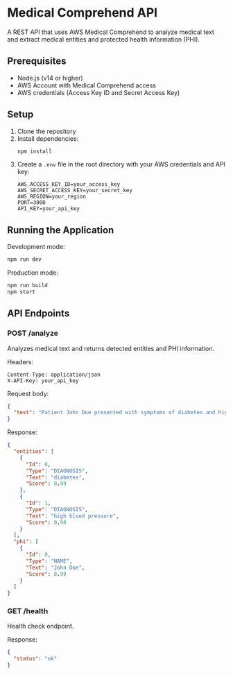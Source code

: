 # Medical Comprehend API

A REST API that uses AWS Medical Comprehend to analyze medical text and extract medical entities and protected health information (PHI).

## Prerequisites

- Node.js (v14 or higher)
- AWS Account with Medical Comprehend access
- AWS credentials (Access Key ID and Secret Access Key)

## Setup

1. Clone the repository
2. Install dependencies:
   ```bash
   npm install
   ```
3. Create a `.env` file in the root directory with your AWS credentials and API key:
   ```
   AWS_ACCESS_KEY_ID=your_access_key
   AWS_SECRET_ACCESS_KEY=your_secret_key
   AWS_REGION=your_region
   PORT=3000
   API_KEY=your_api_key
   ```

## Running the Application

Development mode:
```bash
npm run dev
```

Production mode:
```bash
npm run build
npm start
```

## API Endpoints

### POST /analyze
Analyzes medical text and returns detected entities and PHI information.

Headers:
```
Content-Type: application/json
X-API-Key: your_api_key
```

Request body:
```json
{
  "text": "Patient John Doe presented with symptoms of diabetes and high blood pressure."
}
```

Response:
```json
{
  "entities": [
    {
      "Id": 0,
      "Type": "DIAGNOSIS",
      "Text": "diabetes",
      "Score": 0.99
    },
    {
      "Id": 1,
      "Type": "DIAGNOSIS",
      "Text": "high blood pressure",
      "Score": 0.98
    }
  ],
  "phi": [
    {
      "Id": 0,
      "Type": "NAME",
      "Text": "John Doe",
      "Score": 0.99
    }
  ]
}
```

### GET /health
Health check endpoint.

Response:
```json
{
  "status": "ok"
}
``` 